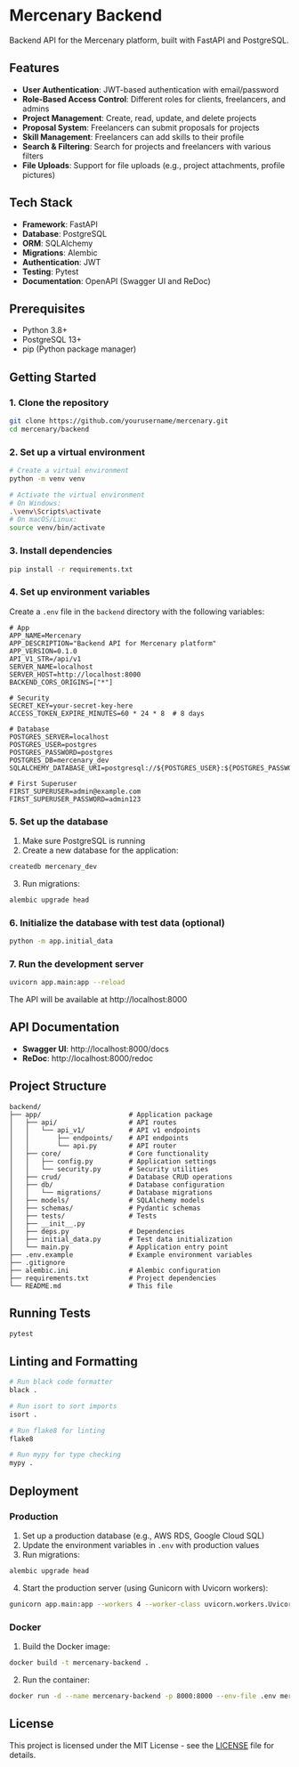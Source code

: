 # Mercenary Backend

Backend API for the Mercenary platform, built with FastAPI and PostgreSQL.

## Features

- **User Authentication**: JWT-based authentication with email/password
- **Role-Based Access Control**: Different roles for clients, freelancers, and admins
- **Project Management**: Create, read, update, and delete projects
- **Proposal System**: Freelancers can submit proposals for projects
- **Skill Management**: Freelancers can add skills to their profile
- **Search & Filtering**: Search for projects and freelancers with various filters
- **File Uploads**: Support for file uploads (e.g., project attachments, profile pictures)

## Tech Stack

- **Framework**: FastAPI
- **Database**: PostgreSQL
- **ORM**: SQLAlchemy
- **Migrations**: Alembic
- **Authentication**: JWT
- **Testing**: Pytest
- **Documentation**: OpenAPI (Swagger UI and ReDoc)

## Prerequisites

- Python 3.8+
- PostgreSQL 13+
- pip (Python package manager)

## Getting Started

### 1. Clone the repository

```bash
git clone https://github.com/yourusername/mercenary.git
cd mercenary/backend
```

### 2. Set up a virtual environment

```bash
# Create a virtual environment
python -m venv venv

# Activate the virtual environment
# On Windows:
.\venv\Scripts\activate
# On macOS/Linux:
source venv/bin/activate
```

### 3. Install dependencies

```bash
pip install -r requirements.txt
```

### 4. Set up environment variables

Create a `.env` file in the `backend` directory with the following variables:

```env
# App
APP_NAME=Mercenary
APP_DESCRIPTION="Backend API for Mercenary platform"
APP_VERSION=0.1.0
API_V1_STR=/api/v1
SERVER_NAME=localhost
SERVER_HOST=http://localhost:8000
BACKEND_CORS_ORIGINS=["*"]

# Security
SECRET_KEY=your-secret-key-here
ACCESS_TOKEN_EXPIRE_MINUTES=60 * 24 * 8  # 8 days

# Database
POSTGRES_SERVER=localhost
POSTGRES_USER=postgres
POSTGRES_PASSWORD=postgres
POSTGRES_DB=mercenary_dev
SQLALCHEMY_DATABASE_URI=postgresql://${POSTGRES_USER}:${POSTGRES_PASSWORD}@${POSTGRES_SERVER}/${POSTGRES_DB}

# First Superuser
FIRST_SUPERUSER=admin@example.com
FIRST_SUPERUSER_PASSWORD=admin123
```

### 5. Set up the database

1. Make sure PostgreSQL is running
2. Create a new database for the application:

```bash
createdb mercenary_dev
```

3. Run migrations:

```bash
alembic upgrade head
```

### 6. Initialize the database with test data (optional)

```bash
python -m app.initial_data
```

### 7. Run the development server

```bash
uvicorn app.main:app --reload
```

The API will be available at http://localhost:8000

## API Documentation

- **Swagger UI**: http://localhost:8000/docs
- **ReDoc**: http://localhost:8000/redoc

## Project Structure

```
backend/
├── app/                      # Application package
│   ├── api/                  # API routes
│   │   └── api_v1/           # API v1 endpoints
│   │       ├── endpoints/    # API endpoints
│   │       └── api.py        # API router
│   ├── core/                 # Core functionality
│   │   ├── config.py         # Application settings
│   │   └── security.py       # Security utilities
│   ├── crud/                 # Database CRUD operations
│   ├── db/                   # Database configuration
│   │   └── migrations/       # Database migrations
│   ├── models/               # SQLAlchemy models
│   ├── schemas/              # Pydantic schemas
│   ├── tests/                # Tests
│   ├── __init__.py
│   ├── deps.py               # Dependencies
│   ├── initial_data.py       # Test data initialization
│   └── main.py               # Application entry point
├── .env.example              # Example environment variables
├── .gitignore
├── alembic.ini               # Alembic configuration
├── requirements.txt          # Project dependencies
└── README.md                 # This file
```

## Running Tests

```bash
pytest
```

## Linting and Formatting

```bash
# Run black code formatter
black .

# Run isort to sort imports
isort .

# Run flake8 for linting
flake8

# Run mypy for type checking
mypy .
```

## Deployment

### Production

1. Set up a production database (e.g., AWS RDS, Google Cloud SQL)
2. Update the environment variables in `.env` with production values
3. Run migrations:

```bash
alembic upgrade head
```

4. Start the production server (using Gunicorn with Uvicorn workers):

```bash
gunicorn app.main:app --workers 4 --worker-class uvicorn.workers.UvicornWorker --bind 0.0.0.0:8000
```

### Docker

1. Build the Docker image:

```bash
docker build -t mercenary-backend .
```

2. Run the container:

```bash
docker run -d --name mercenary-backend -p 8000:8000 --env-file .env mercenary-backend
```

## License

This project is licensed under the MIT License - see the [LICENSE](LICENSE) file for details.
